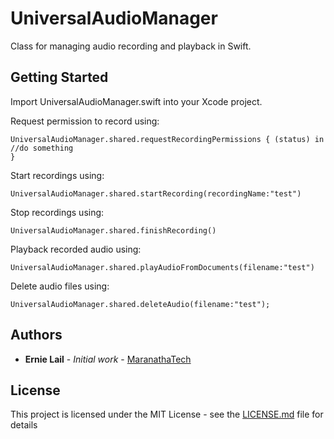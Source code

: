 # UniversalAudioManager
Class for managing audio recording and playback in Swift.

## Getting Started

Import UniversalAudioManager.swift into your Xcode project.

Request permission to record using:
```
UniversalAudioManager.shared.requestRecordingPermissions { (status) in
//do something
}

```
Start recordings using:
```
UniversalAudioManager.shared.startRecording(recordingName:"test")

```
Stop recordings using:
```
UniversalAudioManager.shared.finishRecording()

```
Playback recorded audio using:
```
UniversalAudioManager.shared.playAudioFromDocuments(filename:"test")

```
Delete audio files using:
```
UniversalAudioManager.shared.deleteAudio(filename:"test");

```
## Authors

* **Ernie Lail** - *Initial work* - [MaranathaTech](https://github.com/MaranathaTech)

## License

This project is licensed under the MIT License - see the [LICENSE.md](LICENSE.md) file for details


